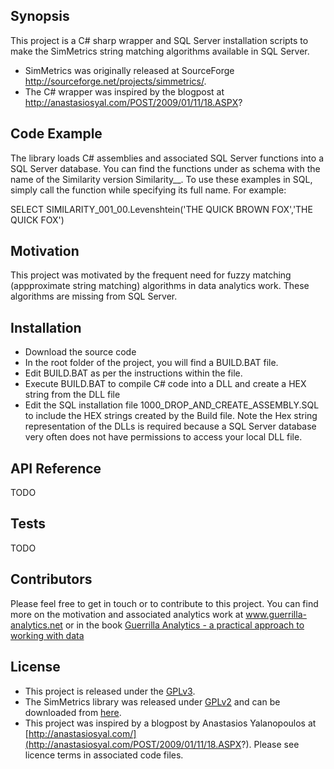 ## Synopsis

This project is a C# sharp wrapper and SQL Server installation scripts to make the SimMetrics string matching algorithms available in SQL Server. 
* SimMetrics was originally released at SourceForge http://sourceforge.net/projects/simmetrics/.
* The C# wrapper was inspired by the blogpost at http://anastasiosyal.com/POST/2009/01/11/18.ASPX?

## Code Example

The library loads C# assemblies and associated SQL Server functions into a SQL Server database. You can find the functions under as schema with the name of the Similarity version Similarity_<Major version>_<minor version>.
To use these examples in SQL, simply call the function while specifying its full name. For example:

SELECT SIMILARITY_001_00.Levenshtein('THE QUICK BROWN FOX','THE QUICK FOX')

## Motivation

This project was motivated by the frequent need for fuzzy matching (appproximate string matching) algorithms in data analytics work. These algorithms are missing from SQL Server. 

## Installation

* Download the source code
* In the root folder of the project, you will find a BUILD.BAT file. 
* Edit BUILD.BAT as per the instructions within the file. 
* Execute BUILD.BAT to compile C# code into a DLL and create a HEX string from the DLL file
* Edit the SQL installation file 1000_DROP_AND_CREATE_ASSEMBLY.SQL to include the HEX strings created by the Build file. Note the Hex string representation of the DLLs is required because a SQL Server database very often does not have permissions to access your local DLL file.

## API Reference

TODO

## Tests

TODO

## Contributors

Please feel free to get in touch or to contribute to this project. You can find more on the motivation and associated analytics work at www.guerrilla-analytics.net or in the book [Guerrilla Analytics - a practical approach to working with data](http://www.amazon.co.uk/gp/product/0128002182?ie=UTF8&camp=1634&creativeASIN=0128002182&linkCode=xm2&tag=guerrianalyt-21 "Guerrilla Analytics")

## License
* This project is released under the [GPLv3](http://www.gnu.org/copyleft/gpl.html).
* The SimMetrics library was released under [GPLv2](http://www.gnu.org/licenses/gpl-2.0.html) and can be downloaded from [here](http://sourceforge.net/projects/simmetrics/).
* This project was inspired by a blogpost by Anastasios Yalanopoulos at [http://anastasiosyal.com/](http://anastasiosyal.com/POST/2009/01/11/18.ASPX?). Please see licence terms in associated code files. 

